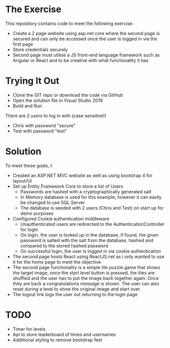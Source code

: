# The Exercise

This repository contains code to meet the following exercise:

- Create a 2 page website using asp.net core where the second page is secured and can only be accessed once the user is logged in via the first page
- Store credentials securely
- Second page must utilise a JS front-end language framework such as Angular or React and to be creative with what functionality it has

# Trying It Out

- Clone the GIT repo or download the code via GitHub
- Open the solution file in Visual Studio 2019
- Build and Run

There are 2 users to log in with (case sensitive!)
- Chris with password "secure"
- Test with password "test"

# Solution

To meet these goals, I:

- Created an ASP.NET MVC website as well as using bootstrap 4 for layout/UI
- Set up Entity Framework Core to store a list of Users
  - Passwords are hashed with a cryptographically generated salt
  - In Memory database is used for this example, however it can easily be changed to use SQL Server
  - The database is seeded with 2 users (Chris and Test) on start up for demo purposes
- Configured Cookie authentication middleware
  - Unauthenticated users are redirected to the AuthenticationController for login
  - On login, the user is looked up in the database, if found, the given password is salted with the salt from the database, hashed and compared to the stored hashed password
  - On successful login, the user is logged in via cookie authentication
- The second page hosts React using ReactJS.net as i only wanted to use it for the home page to meet the objective
- The second page functionality is a simple tile puzzle game that shows the target image, once the start level button is pressed, 
  the tiles are shuffled and the user has to put the image back together again. Once they are back a congratulations message is shown. 
  The user can also reset during a level to show the original image and start over.
- The logout link logs the user out returning to the login page

# TODO

- Timer for levels
- Api to store leaderboard of times and usernames
- Additional styling to remove bootstrap feel